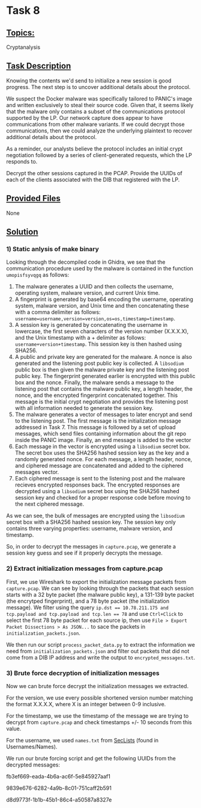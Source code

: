 
# **Task 8**

## <ins>Topics:</ins>

Cryptanalysis

## <ins>Task Description<ins>

Knowing the contents we'd send to initialize a new session is good progress. The next step is to uncover additional details about the protocol.

We suspect the Docker malware was specifically tailored to PANIC's image and written exclusively to steal their source code. Given that, it seems likely that the malware only contains a subset of the communications protocol supported by the LP. Our network capture does appear to have communications from other malware variants. If we could decrypt those communications, then we could analyze the underlying plaintext to recover additional details about the protocol.

As a reminder, our analysts believe the protocol includes an initial crypt negotiation followed by a series of client-generated requests, which the LP responds to.

Decrypt the other sessions captured in the PCAP. Provide the UUIDs of each of the clients associated with the DIB that registered with the LP.

## <ins>Provided Files<ins>

None

## <ins>Solution<ins>

### **1) Static anlysis of make binary**

Looking through the decompiled code in Ghidra, we see that the communication procedure used by the malware is contained in the function `umopisfsyvqgq` as follows:

<ol>
<li>The malware generates a UUID and then collects the username, operating system, malware version, and current Unix time.</li>
<li>A fingerprint is generated by base64 encoding the username, operating system, malware version, and Unix time and then concatenating these with a comma delimiter as follows: <code>username=username,version=version,os=os,timestamp=timestamp</code>.
<li>A session key is generated by concatenating the username in lowercase, the first seven characters of the version number (X.X.X.X), and the Unix timestamp with a + delimiter as follows: <code>username+version+timestamp</code>. This session key is then hashed using SHA256.</li>
<li>A public and private key are generated for the malware. A nonce is also generated and the listening post public key is collected. A <code>libsodium</code> public box is then given the malware private key and the listening post public key. The fingerprint generated earlier is encrypted with this public box and the nonce. Finally, the malware sends a message to the listening post that contains the malware public key, a length header, the nonce, and the encrypted fingerprint concatenated together. This message is the initial crypt negotiation and provides the listening post with all information needed to generate the session key.</li>
<li>The malware generates a vector of messages to later encrypt and send to the listening post. The first message is the initialization message addressed in Task 7. This message is followed by a set of upload messages, which send files containing information about the git repo inside the PANIC image. Finally, an end message is added to the vector</li>
<li>Each message in the vector is encrypted using a <code>libsodium</code> secret box. The secret box uses the SHA256 hashed session key as the key and a randomly generated nonce. For each message, a length header, nonce, and ciphered message are concatenated and added to the ciphered messages vector.</li>
<li>Each ciphered message is sent to the listening post and the malware recieves encrypted responses back. The encrypted responses are decrypted using a <code>libsodium</code> secret box using the SHA256 hashed session key and checked for a proper response code before moving to the next ciphered message.</li>
</ol>

As we can see, the bulk of messages are encrypted using the `libsodium` secret box with a SHA256 hashed session key. The session key only contains three varying properties: username, malware version, and timestamp.

So, in order to decrypt the messages in `capture.pcap`, we generate a session key guess and see if it properly decrypts the message.

### **2) Extract initialization messages from capture.pcap**

First, we use Wireshark to export the initialization message packets from `capture.pcap`. We can see by looking through the packets that each session starts with a 32 byte packet (the malware public key), a 131-139 byte packet (the encrytped fingerprint), and a 78 byte packet (the initialization message). We filter using the query `ip.dst == 10.78.211.175 and tcp.payload and tcp.payload and tcp.len == 78` and use `Ctrl+Click` to select the first 78 byte packet for each source ip, then use `File > Export Packet Dissections > As JSON...` to sace the packets in `initialization_packets.json`.

We then run our script `process_packet_data.py` to extract the information we need from `initialization_packets.json` and filter out packets that did not come from a DIB IP address and write the output to `encrypted_messages.txt`.

### **3) Brute force decryption of initialization messages**

Now we can brute force decrypt the initialization messages we extracted.

For the version, we use every possible shortened version number matching the format X.X.X.X, where X is an integer between 0-9 inclusive.

For the timestamp, we use the timestamp of the message we are trying to decrypt from `capture.pcap` and check timestamps +/- 10 seconds from this value.

For the username, we used `names.txt` from [SecLists](https://github.com/danielmiessler/SecLists) (found in Usernames/Names).

We run our brute forcing script and get the following UUIDs from the decrypted messages:

fb3ef669-eada-4b6a-ac6f-5e845927aaf1

9839e676-6282-4a9b-8c01-751caff2b591

d8d9773f-1b1b-45b1-86c4-a50587a8327e
